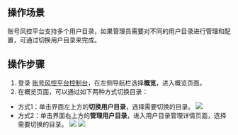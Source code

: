 ## 操作场景
账号风控平台支持多个用户目录，如果管理员需要对不同的用户目录进行管理和配置，可通过切换用户目录来完成。

## 操作步骤
1. 登录 [账号风控平台控制台](https://console.cloud.tencent.com/ciam/)，在左侧导航栏选择**概览**，进入概览页面。
2. 在概览页面，可以通过如下两种方式切换目录：
 - 方式1：单击界面左上方的**切换用户目录**，选择需要切换的目录。
![](https://main.qcloudimg.com/raw/6b46499b3f4f546e51bab13948061cf5.png)
 - 方式2：单击界面右上方的**管理用户目录**，进入用户目录管理详情页面，选择需要切换的目录。
![](https://main.qcloudimg.com/raw/daa38160af5f98f15338ca16e5e0e0ed.png)
![](https://main.qcloudimg.com/raw/7107b8b105525444ef61cdddc2a84eca.png)
